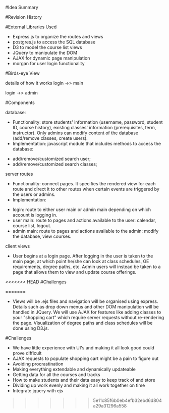 #Idea Summary


#Revision History


#External Libraries Used
- Express.js to organize the routes and views
- postgres.js to access the SQL database
- D3 to model the course list views
- JQuery to manipulate the DOM
- AJAX for dynamic page manipulation 
- morgan for user login functionality

#Birds-eye View

details of how it works
login ->> main


login ->> admin


#Components

database: 

- Functionality: store students' information (username, password, student ID, course history), existing classes' information (prerequisites, term, instructor). Only admins can modify content of the database (add/remove classes, create users). 
- Implementation: javascript module that includes methods to access the database:
+ add/remove/customized search user;
+ add/remove/customized search classes;

server routes
- Functionality: connect pages. It specifies the rendered view for each route and direct it to other routes when certain events are triggered by the users or admins.  
- Implementation: 
+ login: route to either user main or admin main depending on which account is logging in. 
+ user main: route to pages and actions available to the user: calendar, course list, logout.
+ admin main: route to pages and actions available to the admin: modify the database, view courses.

client views
- User begins at a login page. After logging in the user is taken to the main page, at which point he/she can look at class schedules, GE requirements, degree paths, etc. Admin users will instead be taken to a page that allows them to view and update course offerings. 

<<<<<<< HEAD
#Challenges



=======
- Views will be .ejs files and navigation will be organised using express. Details such as drop down menus and other DOM manipulation will be handled in JQuery. We will use AJAX for features like adding classes to your "shopping cart" which require server requests without re-rendering the page. Visualization of degree paths and class schedules will be done using D3.js.

#Challenges
- We have little experience with UI's and making it all look good could prove difficult
- AJAX requests to populate shopping cart might be a pain to figure out
- Avoiding procrastination
- Making everything extendable and dynamically updateable
- Getting data for all the courses and tracks
- How to make students and their data easy to keep track of and store
- Dividing up work evenly and making it all work together on time
- Integrate jquery with ejs 
>>>>>>> 5e11c85f6b0eb4efb32ebd6d804a29a31296a558
